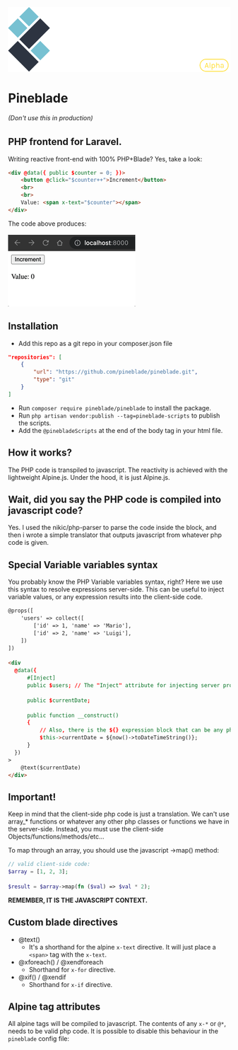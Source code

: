 <p align="center"><img src="docs/img/header-logo.svg" alt=""></p>

# Pineblade
######  (Don't use this in production)

## PHP frontend for Laravel.

Writing reactive front-end with 100% PHP+Blade? Yes, take a look:

```html
<div @data({ public $counter = 0; })>
    <button @click="$counter++">Increment</button>
    <br>
    <br>
    Value: <span x-text="$counter"></span>
</div>
```
The code above produces:
<br>
<br>
![counter-example.gif](docs%2Fimg%2Fcounter-example.gif)

## Installation
- Add this repo as a git repo in your composer.json file
```json
"repositories": [
    {
        "url": "https://github.com/pineblade/pineblade.git",
        "type": "git"
    }
]
```
- Run `composer require pineblade/pineblade` to install the package.
- Run `php artisan vendor:publish --tag=pineblade-scripts` to publish the scripts.
- Add the `@pinebladeScripts` at the end of the body tag in your html file.
## How it works?
The PHP code is transpiled to javascript. The reactivity is achieved with the lightweight Alpine.js.
Under the hood, it is just Alpine.js.

## Wait, did you say the PHP code is compiled into javascript code?
Yes. I used the nikic/php-parser to parse the code inside the block, and then i wrote a simple translator that outputs javascript from whatever php code is given.

## Special Variable variables syntax
You probably know the PHP Variable variables syntax, right?
Here we use this syntax to resolve expressions server-side. This can be useful to inject variable values, or any expression results into the client-side code.
```html
@props([
    'users' => collect([
        ['id' => 1, 'name' => 'Mario'],
        ['id' => 2, 'name' => 'Luigi'],
    ])
])

<div
  @data({
      #[Inject]
      public $users; // The "Inject" attribute for injecting server props into the code block.
  
      public $currentDate;
      
      public function __construct()
      {
          // Also, there is the ${} expression block that can be any php expression. It will be evaluated server-side.
          $this->currentDate = ${now()->toDateTimeString()};
      }
  })
>
    @text($currentDate)
</div>
```

## Important!
Keep in mind that the client-side php code is just a translation. We can't use array_* functions or whatever any other php classes or functions we have in the server-side. Instead, you must use the client-side Objects/functions/methods/etc...

To map through an array, you should use the javascript ->map() method:
```php
// valid client-side code:
$array = [1, 2, 3];

$result = $array->map(fn ($val) => $val * 2);
```
**REMEMBER, IT IS THE JAVASCRIPT CONTEXT.**

## Custom blade directives
- @text()
  - It's a shorthand for the alpine `x-text` directive. It will just place a `<span>` tag with the `x-text`.
- @xforeach() / @xendforeach
  - Shorthand for `x-for` directive. 
- @xif() / @xendif
  - Shorthand for `x-if` directive.


## Alpine tag attributes
All alpine tags will be compiled to javascript. The contents of any `x-*` or `@*`, needs to be valid php code. It is possible to disable this behaviour in the `pineblade` config file:
